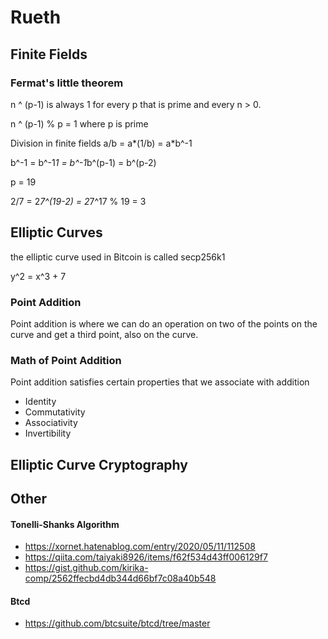# Rueth

## Finite Fields

### Fermat's little theorem
n ^ (p-1) is always 1 for every p that is prime and every n > 0.

n ^ (p-1) % p = 1 where p is prime


Division in finite fields
a/b = a*(1/b) = a*b^-1

b^-1 = b^-1*1 = b^-1*b^(p-1) = b^(p-2)

p = 19

2/7 = 2*7^(19-2) = 2*7^17 % 19 = 3


## Elliptic Curves
the elliptic curve used in Bitcoin is called secp256k1

y^2 = x^3 + 7

### Point Addition
Point addition is where we can do an operation on two of the points on the curve and get a third point, also on the curve. 


### Math of Point Addition
Point addition satisfies certain properties that we associate with addition
- Identity
- Commutativity
- Associativity
- Invertibility

## Elliptic Curve Cryptography

## Other

#### Tonelli-Shanks Algorithm
- https://xornet.hatenablog.com/entry/2020/05/11/112508
- https://qiita.com/taiyaki8926/items/f62f534d43ff006129f7
- https://gist.github.com/kirika-comp/2562ffecbd4db344d66bf7c08a40b548

#### Btcd
- https://github.com/btcsuite/btcd/tree/master


